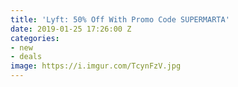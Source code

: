 ```yaml
---
title: 'Lyft: 50% Off With Promo Code SUPERMARTA'
date: 2019-01-25 17:26:00 Z
categories:
- new
- deals
image: https://i.imgur.com/TcynFzV.jpg
---
```


